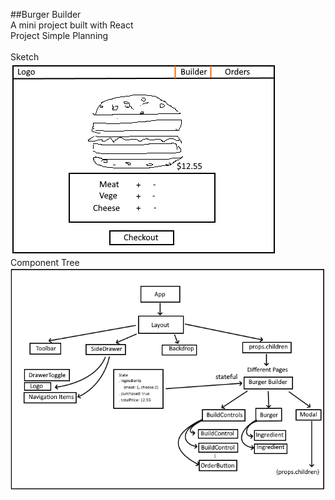 ##Burger Builder
<br/>
A mini project built with React
<br/>
Project Simple Planning
<br/>
<br/>
Sketch
<br/>
![demo1](burgerBuilder.png)
<br/>
Component Tree
<br/>
![demo2](burgerComponentTree.png)
